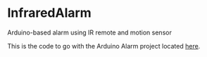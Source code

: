 # InfraredAlarm
Arduino-based alarm using IR remote and motion sensor

This is the code to go with the Arduino Alarm project located [here](https://davidsmakerworks.com/2019/06/22/arduino-alarm-full-project/).
